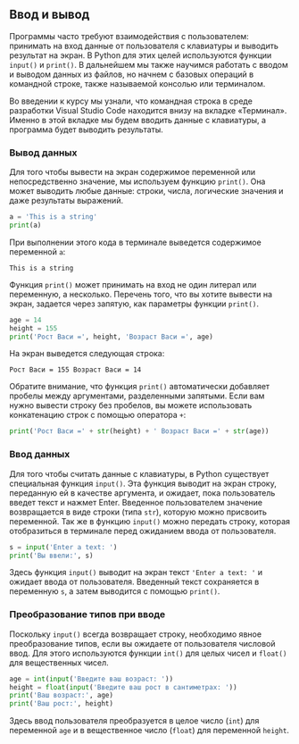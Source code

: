 ## Ввод и вывод

Программы часто требуют взаимодействия с пользователем: принимать на вход данные от пользователя с клавиатуры и выводить результат на экран. В Python для этих целей используются функции `input()` и `print()`. В дальнейшем мы также научимся работать с вводом и выводом данных из файлов, но начнем с базовых операций в командной строке, также называемой консолью или терминалом.

Во введении к курсу мы узнали, что командная строка в среде разработки Visual Studio Code находится внизу на вкладке «Терминал». Именно в этой вкладке мы будем вводить данные с клавиатуры, а программа будет выводить результаты.

### Вывод данных

Для того чтобы вывести на экран содержимое переменной или непосредственно значение, мы используем функцию `print()`. Она может выводить любые данные: строки, числа, логические значения и даже результаты выражений.

```python
a = 'This is a string'
print(a)
```

При выполнении этого кода в терминале выведется содержимое переменной `a`:

```terminal
This is a string
```

Функция `print()` может принимать на вход не один литерал или переменную, а несколько. Перечень того, что вы хотите вывести на экран, задается через запятую, как параметры функции `print()`.

```python
age = 14
height = 155
print('Рост Васи =', height, 'Возраст Васи =', age)
```

На экран выведется следующая строка:

```terminal
Рост Васи = 155 Возраст Васи = 14
```

Обратите внимание, что функция `print()` автоматически добавляет пробелы между аргументами, разделенными запятыми. Если вам нужно вывести строку без пробелов, вы можете использовать конкатенацию строк с помощью оператора `+`:

```python
print('Рост Васи =' + str(height) + ' Возраст Васи =' + str(age))
```

### Ввод данных

Для того чтобы считать данные с клавиатуры, в Python существует специальная функция `input()`. Эта функция выводит на экран строку, переданную ей в качестве аргумента, и ожидает, пока пользователь введет текст и нажмет Enter. Введенное пользователем значение возвращается в виде строки (типа `str`), которую можно присвоить переменной. Так же в функцию `input()` можно передать строку, которая отобразиться в терминале перед ожиданием ввода от пользователя.

```python
s = input('Enter a text: ')
print('Вы ввели:', s)
```

Здесь функция `input()` выводит на экран текст `'Enter a text: '` и ожидает ввода от пользователя. Введенный текст сохраняется в переменную `s`, а затем выводится с помощью `print()`.

### Преобразование типов при вводе

Поскольку `input()` всегда возвращает строку, необходимо явное преобразование типов, если вы ожидаете от пользователя числовой ввод. Для этого используются функции `int()` для целых чисел и `float()` для вещественных чисел.

```python
age = int(input('Введите ваш возраст: '))
height = float(input('Введите ваш рост в сантиметрах: '))
print('Ваш возраст:', age)
print('Ваш рост:', height)
```

Здесь ввод пользователя преобразуется в целое число (`int`) для переменной `age` и в вещественное число (`float`) для переменной `height`.